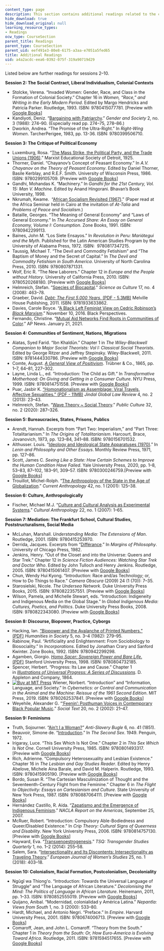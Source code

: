 ```yaml
---
content_type: page
description: This section contains additional readings related to the course topics.
hide_download: true
hide_download_original: null
learning_resource_types:
- Readings
ocw_type: CourseSection
parent_title: Readings
parent_type: CourseSection
parent_uid: eef491e3-80e8-6175-a3aa-e7051a5fed65
title: Additional Readings
uid: a4a2acdc-eea6-0392-075f-319a90719d29
---
```


Listed below are further readings for sessions 2–10.

**Session 2: The Social Contract, Liberal Individualism, Colonial Contexts**

*   Stolcke, Verena. “Invaded Women: Gender, Race, and Class in the Formation of Colonial Society.” Chapter 16 in _Women, “Race,” and Writing in the Early Modern Period_. Edited by Margo Hendricks and Patricia Parker. Routledge, 1993. ISBN: 9780415077781. \[Preview with [Google Books](https://www.google.com/books/edition/Women_Race_and_Writing_in_the_Early_Mode/mSiAAAAAQBAJ?hl=en&gbpv=1)\]
*   Kandiyoti, Deniz. “[Bargaining with Patriarchy](https://www.researchgate.net/publication/240696296_Bargaining_With_Patriarchy).” _Gender and Society_ 2, no. 3 (1988): 274–90. (Especially read pp. 274–75, 278–86.)
*   Dworkin, Andrea. “The Promise of the Ultra-Right.” In _Right-Wing Women_. TarcherPerigee, 1983, pp. 13-36. ISBN: ‎9780399506710.

**Session 3: The Critique of Political Economy**

*   Luxemburg, Rosa. “[The Mass Strike, the Political Party, and the Trade Unions (1906)](https://www.marxists.org/archive/luxemburg/1906/mass-strike/index.htm).” Marxist Educational Society of Detroit, 1925.
*   Thorner, Daniel. “Chayanov’s Concept of Peasant Economy.” In _A.V. Chayanov on the Theory of Peasant Economy_. Edited by Daniel Thorner, Basile Kerblay, and R.E.F. Smith. University of Wisconsin Press, 1986. ISBN: 9780299105709. \[Preview with [Google Books](https://www.google.com/books/edition/A_V_Chayanov_on_the_Theory_of_Peasant_Ec/v0kk4Dbg9eMC?hl=en&gbpv=1)\]
*   Gandhi, Mohandas K. “Machinery.” In _Gandhi for the 21st Century, Vol. 15: Man V. Machine_. Edited by Anand Hingorani. Bhavan’s Book University, 1998.
*   Nkrumah, Kwame.  “[African Socialism Revisited (1967)](https://www.marxists.org/subject/africa/nkrumah/1967/african-socialism-revisited.htm).” (Paper read at the Africa Seminar held in Cairo at the invitation of _At-Talia_ and _Problems of Peace and Socialism_.)
*   Bataille, Georges. “The Meaning of General Economy” and “Laws of General Economy.” In _The Accursed Share: An Essay on General Economy, Volume I: Consumption_. Zone Books, 1991. ISBN: ‎9780942299113. 
*   Baines, John M. “Los Siete Ensayos.” In _Revolution in Peru: Mariátegui and the Myth_. Published for the Latin American Studies Program by the University of Alabama Press, 1972. ISBN: ‎ 9780817347215.
*   Taussig, Michael T. “The Devil and Commodity Fetishism” and “The Baptism of Money and the Secret of Capital.” In _The Devil and Commodity Fetishism in South America_. University of North Carolina Press, 2010. ISBN: ‎9780807871331.
*   Wolf, Eric R. “The New Laborers.” Chapter 12 in _Europe and the People without History_. University of California Press, 2010. ISBN: ‎9780520268180. \[Preview with [Google Books](https://www.google.com/books/edition/Europe_and_the_People_Without_History/ZR4dCvH34_QC?hl=en&gbpv=1)\]
*   Helmreich, Stefan. “[Species of Biocapital](https://www.tandfonline.com/doi/full/10.1080/09505430802519256).” _Science as Culture_ 17, no. 4 (2008): 463–78.
*   Graeber, David. [_Debt: The First 5,000 Years_. (PDF - 5.3MB)](https://libcom.org/files/__Debt__The_First_5_000_Years.pdf) Melville House Publishing, 2011. ISBN: 9781933633862.
*   Davies, Carole Boyce. “[A Black Left Feminist View on Cedric Robinson’s _Black Marxism_](https://www.aaihs.org/a-black-left-feminist-view-on-cedric-robinsons-black-marxism/).” November 10, 2016. Black Perspectives.
*   Fernando, Christine. “[Mutual Aid Networks Find Roots in Communities of Color](https://apnews.com/article/immigration-coronavirus-pandemic-7b1d14f25ab717c2a29ceafd40364b6e).” AP News. January 21, 2021.

**Session 4: Communities of Sentiment, Nations, Migrations**

*   Alatas, Syed Farid. “Ibn Khaldūn.” Chapter 1 in _The Wiley-Blackwell Companion to Major Social Theorists: Vol I: Classical Social Theorists_. Edited by George Ritzer and Jeffrey Stepinsky. Wiley-Blackwell, 2011. ISBN: 9781444330786. \[Preview with [Google Books](https://www.google.com/books/edition/The_Wiley_Blackwell_Companion_to_Major_S/MDwdmVUMIh8C?hl=en&gbpv=1)\]
*   Comte, August. _[A General View of Positivism](https://www.google.com/books/edition/A_General_View_of_Positivism/SgaHpaeZAewC?hl=en&gbpv=1)_. Trübner & Co., 1865, pp. 1–7, 64–81, 227–302. 
*   Layne, Linda L., ed. “Introduction: The Child as Gift.” In _Transformative Motherhood: On Giving and Getting in a Consumer Culture_. NYU Press, 1999. ISBN: ‎9780814751558. \[Preview with [Google Books](https://www.google.com/books/edition/Transformative_Motherhood/ABYVCgAAQBAJ?hl=en&gbpv=1)\]
*   Puar, Jasbir K. [“Homonationalism as Assemblage: Viral Travels, Affective Sexualities.” (PDF - 11MB)](https://completejusticepodcast.s3.ap-south-1.amazonaws.com/Jasbir+Puar+-+Homonationalism+As+Assemblage+-+Viral+Travels%2C+Affective+Sexualities.pdf) _Jindal Global Law Review_ 4, no. 2 (2013): 23–43.
*   Helmreich, Stefan. “[Wave Theory ~ Social Theory](https://read.dukeupress.edu/public-culture/article/32/2%20(91)/287/166080/Wave-Theory-Social-Theory).” _Public Culture_ 32, no. 2 (2020): 287–326.

**Session 5: Bureaucracies, States, Prisons, Publics**

*   Arendt, Hannah. Excerpts from “Part Two: Imperialism,” and “Part Three: Totalitarianism.” In _The Origins of Totalitarianism_. Harcourt, Brace, Jovanovich, 1973, pp. 123–84, 341–88. ISBN: ‎9780156701532.
*   Althusser. Louis. “[Ideology and Ideological State Apparatuses (1970)](https://www.marxists.org/reference/archive/althusser/1970/ideology.htm).” In _Lenin and Philosophy and Other Essays_. Monthly Review Press, 1971, pp. 127–86.
*   Scott, James C. _Seeing Like a State: How Certain Schemes to Improve the Human Condition Have Failed_. Yale University Press, 2020, pp. 1–8, 53–83, 87–102, 183–91, 309–57. ISBN: 9780300246759.\[Preview with [Google Books](https://www.google.com/books/edition/Seeing_Like_a_State/Qe_RDwAAQBAJ?hl=en&gbpv=1)\]
*   Trouillot, Michel-Rolph. “[The Anthropology of the State in the Age of Globalization](https://www.journals.uchicago.edu/doi/full/10.1086/318437).” _Current Anthropology_ 42, no. 1 (2001): 125–38.

**Session 6: Culture, Anthropologically**

*   Fischer, Michael M.J. “[Culture and Cultural Analysis as Experimental Systems](https://www.jstor.org/stable/4124728?seq=1#metadata_info_tab_contents).” _Cultural Anthropology_ 22, no. 1 (2007): 1–65.

**Session 7: Mediation: The Frankfurt School, Cultural Studies, Poststructuralisms, Social Media**

*   McLuhan, Marshall. _Understanding Media: The Extensions of Man_. ‎ Routledge, 2001. ISBN: ‎9780415253970.
*   Derrida, Jacques. Excerpts from “[Différance](http://hydra.humanities.uci.edu/derrida/diff.html).” In _Margins of Philosophy_. University of Chicago Press, 1982.
*   Jenkins, Henry. “Out of the Closet and into the Universe: Queers and Star Trek.” Chapter 12 in _Science Fiction Audiences: Watching Star Trek and Doctor Who_. Edited by John Tulloch and Henry Jenkins. Routledge, 2005. ISBN: 9780415061407. \[Preview with [Google Books](https://www.google.com/books/edition/Science_Fiction_Audiences/Yb4YW3zRLNoC?hl=en&gbpv=1)\]
*   Chun, Wendy Hui Kyong. “Introduction: Race and/as Technology; or, How to Do Things to Race.” _Camera Obscura_ (2009) 24 (1 (70)): 7–35.
*   Starosielski, Nicole. _The Undersea Network_. Duke University Press Books, 2015. ISBN: ‎9780822357551. \[Preview with [Google Books](https://www.google.com/books/edition/The_Undersea_Network/NtGqCAAAQBAJ?hl=en&gbpv=1)\]
*   Wilson, Pamela, and Michelle Stewart, eds. “Introduction: Indigeneity and Indigenous Media on the Global Stage.” In _Global Indigenous Media: Cultures, Poetics, and Politics_. Duke University Press Books, 2008. ISBN: ‎9780822343080. \[Preview with [Google Books](https://www.google.com/books/edition/Global_Indigenous_Media/-8pzHPos4U0C?hl=en&gbpv=1)\]

**Session 8: Discourse, Biopower, Practice, Cyborgs**

*   Hacking, Ian. [“Biopower and the Avalanche of Printed Numbers.” (PDF)](https://s3.amazonaws.com/arena-attachments/778687/622e0ba69d28d9ff4049b1bc81462079.pdf) _Humanities in Society_ 5, no. 3–4 (1982): 279–95.
*   Rabinow, Paul. “Artificiality and Enlightenment: From Sociobiology to Biosociality.” In _Incorporations_. Edited by Jonathan Crary and Sanford Kwinter. Zone Books, 1992. ISBN: ‎9780942299298. 
*   Agamben, Giorgio. [_Homo Sacer: Sovereign Power and Bare Life_. (PDF)](https://www.thing.net/%7Erdom/ucsd/biopolitics/HomoSacer.pdf) Stanford University Press, 1998. ISBN: ‎9780804732185.
*   Spencer, Herbert. “Progress: Its Law and Cause.” Chapter 1 in _[Illustrations of Universal Progress: A Series of Discussions](https://www.google.com/books/edition/Illustrations_of_Universal_Progress/U2cIAQAAIAAJ?hl=en&gbpv=1)_. D. Appleton and Company, 1864.
*   [![Buy at MIT Press](/images/mp_logo.gif)](https://mitpress.mit.edu/9780262537841) Wiener, Norbert. “Introduction” and “Information, Language, and Society.” In _Cybernetics: or Control and Communication in the Animal and the Machine: Reissue of the 1961 Second Edition_. MIT Press, 2019. ISBN: ‎9780262537841. \[Preview with [Google Books](https://www.google.com/books/edition/Cybernetics_or_Control_and_Communication/p-mvDwAAQBAJ?hl=en&gbpv=1)\]
*   Weyehile, Alexander G. “[‘Feenin’: Posthuman Voices in Contemporary Black Popular Music](https://www.researchgate.net/publication/249880474_Feenin_Posthuman_Voices_in_Contemporary_Black_Popular_Music).” _Social Text_ 20, no. 2 (2002): 21–47.

**Session 9: Feminisms**

*   Truth, Sojourner. “[Ain’t I a Woman?](http://sojournertruthmemorial.org/sojourner-truth/her-words/)” _Anti-Slavery Bugle_ 6, no. 41 (1851).
*   Beauvoir, Simone de. “[Introduction](https://www.marxists.org/reference/subject/ethics/de-beauvoir/2nd-sex/introduction.htm).” In _The Second Sex_. 1949. Penguin, 1972.
*   Irigaray, Luce. “This Sex Which Is Not One.” Chapter 2 in _This Sex Which Is Not One_. Cornell University Press, 1985. ISBN: ‎9780801493317. \[Preview with [Google Books](https://www.google.com/books/edition/This_Sex_which_is_Not_One/DOOjzN-u-zUC?hl=en&gbpv=1)\]
*   Rich, Adrienne. “Compulsory Heterosexuality and Lesbian Existence.” Chapter 16 in _The Lesbian and Gay Studies Reader_. Edited by Henry Abelove, Michele Aina Barale, and David M. Halperin. Routledge, 1993. ISBN: ‎9780415905190. \[Preview with [Google Books](https://www.google.com/books/edition/The_Lesbian_and_Gay_Studies_Reader/lUe7JihCoBQC?hl=en&gbpv=1)\]
*   Bordo, Susan R. “The Cartesian Masculinization of Thought and the Seventeenth-Century Flight from the Feminine.” Chapter 6 in _The Flight to Objectivity: Essays on Cartesianism and Culture_. State University of New York Press, 1987. ISBN: ‎9780887064111. \[Preview with [Google Books](https://www.google.com/books/edition/The_Flight_to_Objectivity/ePHR_LXlYu4C?hl=en&gbpv=1)\]
*   Hernández Castillo, R. Aída. “[Zapatismo and the Emergence of Indigenous Feminism](https://nacla.org/article/zapatismo-and-emergence-indigenous-feminism).” _NACLA Report on the Americas_, September 25, 2007.
*   McRuer, Robert. “Introduction: Compulsory Able-Bodiedness and Queer/Disabled Existence.” In _Crip Theory: Cultural Signs of Queerness and Disability_. New York University Press, 2006. ISBN: ‎9780814757130. \[Preview with [Google Books](https://www.google.com/books/edition/Crip_Theory/cdNb_XJrPwwC?hl=en&gbpv=1)\]
*   Hayward, Eva. “[Transxenoestrogenesis](https://read.dukeupress.edu/tsq/article/1/1-2/255/91866/Transxenoestrogenesis).” _TSQ: Transgender Studies Quarterly_ 1, no. 1–2 (2014): 255–58.
*   Salem, Sara. “[Intersectionality and Its Discontents: Intersectionality as Traveling Theory](https://www.researchgate.net/publication/301600879_Intersectionality_and_its_discontents_Intersectionality_as_traveling_theory).” _European Journal of Women’s Studies_ 25, no. 1 (2018): 403–18.

**Session 10: Colonialism, Racial Formation, Postcolonialism, Decoloniality**

*   Ngũgĩ wa Thiong'o. “Introduction: Towards the Universal Language of Struggle” and “The Language of African Literature.” _Decolonising the Mind: The Politics of Language in African Literature_. Heinemann, 2011, pp. 1–33. ISBN: ‎9780852555019. \[Preview with [Google Books](https://www.google.com/books/edition/Decolonising_the_mind/z60udlv1F_cC?hl=en&gbpv=1)\] 
*   Quijano, Anibal. “Modernidad, colonialidad y América Latina.” _Nepantla: Views from South_ 1, no. 3 (2000): 533–80.
*   Hardt, Michael, and Antonio Negri. “Preface.” In _Empire_. Harvard University Press, 2001. ISBN: ‎9780674006713. \[Preview with [Google Books](https://www.google.com/books/edition/Empire/Mq7SCgAAQBAJ?hl=en&gbpv=1)\] 
*   Comaroff, Jean, and John L. Comaroff. “Theory from the South.” Chapter 1 in _Theory from the South: Or, How Euro-America is Evolving Toward Africa_. Routledge, 2011. ISBN: ‎9781594517655. \[Preview with [Google Books](https://www.google.com/books/edition/Theory_from_the_South/iAbvCgAAQBAJ?hl=en&gbpv=1)\]